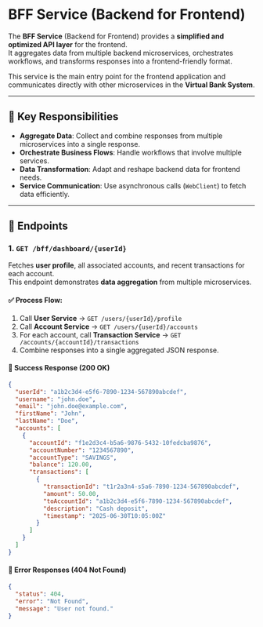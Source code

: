 # BFF Service (Backend for Frontend)

The **BFF Service** (Backend for Frontend) provides a **simplified and optimized API layer** for the frontend.  
It aggregates data from multiple backend microservices, orchestrates workflows, and transforms responses into a frontend-friendly format.

This service is the main entry point for the frontend application and communicates directly with other microservices in the **Virtual Bank System**.

---

## 🚀 Key Responsibilities
- **Aggregate Data**: Collect and combine responses from multiple microservices into a single response.
- **Orchestrate Business Flows**: Handle workflows that involve multiple services.
- **Data Transformation**: Adapt and reshape backend data for frontend needs.
- **Service Communication**: Use asynchronous calls (`WebClient`) to fetch data efficiently.

---

## 📌 Endpoints

### 1. **`GET /bff/dashboard/{userId}`**
Fetches **user profile**, all associated accounts, and recent transactions for each account.  
This endpoint demonstrates **data aggregation** from multiple microservices.

#### ✅ Process Flow:
1. Call **User Service** → `GET /users/{userId}/profile`
2. Call **Account Service** → `GET /users/{userId}/accounts`
3. For each account, call **Transaction Service** → `GET /accounts/{accountId}/transactions`
4. Combine responses into a single aggregated JSON response.

#### 🔹 Success Response (200 OK)
```json
{
  "userId": "a1b2c3d4-e5f6-7890-1234-567890abcdef",
  "username": "john.doe",
  "email": "john.doe@example.com",
  "firstName": "John",
  "lastName": "Doe",
  "accounts": [
    {
      "accountId": "f1e2d3c4-b5a6-9876-5432-10fedcba9876",
      "accountNumber": "1234567890",
      "accountType": "SAVINGS",
      "balance": 120.00,
      "transactions": [
        {
          "transactionId": "t1r2a3n4-s5a6-7890-1234-567890abcdef",
          "amount": 50.00,
          "toAccountId": "a1b2c3d4-e5f6-7890-1234-567890abcdef",
          "description": "Cash deposit",
          "timestamp": "2025-06-30T10:05:00Z"
        }
      ]
    }
  ]
}
```
#### 🔹 Error Responses (404 Not Found)
```json
{
  "status": 404,
  "error": "Not Found",
  "message": "User not found."
}
```
